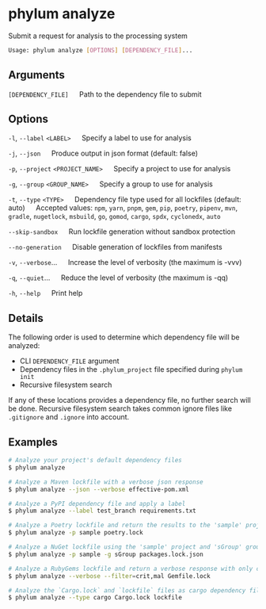 # phylum analyze

Submit a request for analysis to the processing system

```sh
Usage: phylum analyze [OPTIONS] [DEPENDENCY_FILE]...
```

## Arguments

`[DEPENDENCY_FILE]`
&emsp; Path to the dependency file to submit

## Options

`-l`, `--label` `<LABEL>`
&emsp; Specify a label to use for analysis

`-j`, `--json`
&emsp; Produce output in json format (default: false)

`-p`, `--project` `<PROJECT_NAME>`
&emsp; Specify a project to use for analysis

`-g`, `--group` `<GROUP_NAME>`
&emsp; Specify a group to use for analysis

`-t`, `--type` `<TYPE>`
&emsp; Dependency file type used for all lockfiles (default: auto)
&emsp; Accepted values: `npm`, `yarn`, `pnpm`, `gem`, `pip`, `poetry`, `pipenv`, `mvn`, `gradle`, `nugetlock`, `msbuild`, `go`, `gomod`, `cargo`, `spdx`, `cyclonedx`, `auto`

`--skip-sandbox`
&emsp; Run lockfile generation without sandbox protection

`--no-generation`
&emsp; Disable generation of lockfiles from manifests

`-v`, `--verbose`...
&emsp; Increase the level of verbosity (the maximum is -vvv)

`-q`, `--quiet`...
&emsp; Reduce the level of verbosity (the maximum is -qq)

`-h`, `--help`
&emsp; Print help

## Details

The following order is used to determine which dependency file will be analyzed:

- CLI `DEPENDENCY_FILE` argument
- Dependency files in the `.phylum_project` file specified during `phylum init`
- Recursive filesystem search

If any of these locations provides a dependency file, no further search will be
done. Recursive filesystem search takes common ignore files like `.gitignore`
and `.ignore` into account.

## Examples

```sh
# Analyze your project's default dependency files
$ phylum analyze

# Analyze a Maven lockfile with a verbose json response
$ phylum analyze --json --verbose effective-pom.xml

# Analyze a PyPI dependency file and apply a label
$ phylum analyze --label test_branch requirements.txt

# Analyze a Poetry lockfile and return the results to the 'sample' project
$ phylum analyze -p sample poetry.lock

# Analyze a NuGet lockfile using the 'sample' project and 'sGroup' group
$ phylum analyze -p sample -g sGroup packages.lock.json

# Analyze a RubyGems lockfile and return a verbose response with only critical malware
$ phylum analyze --verbose --filter=crit,mal Gemfile.lock

# Analyze the `Cargo.lock` and `lockfile` files as cargo dependency files
$ phylum analyze --type cargo Cargo.lock lockfile
```
